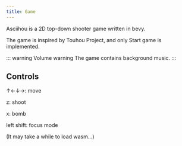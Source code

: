 ```yaml
---
title: Game
---
```

<script setup>
  import AsciihouComponent from "../.vitepress/theme/components/AsciihouComponent.vue";
</script>

Asciihou is a 2D top-down shooter game written in bevy.

The game is inspired by Touhou Project, and only Start game is implemented.

::: warning Volume warning
The game contains background music.
:::
## Controls
↑←↓→: move

z: shoot

x: bomb

left shift: focus mode

(It may take a while to load wasm...)
<AsciihouComponent />